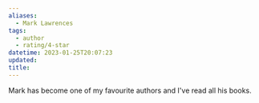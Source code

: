 ```yaml
---
aliases:
  - Mark Lawrences
tags:
  - author
  - rating/4-star
datetime: 2023-01-25T20:07:23
updated: 
title:
---
```

Mark has become one of my favourite authors and I've read all his books.
